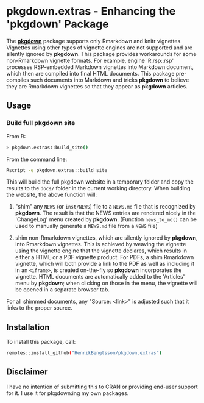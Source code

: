 # pkgdown.extras - Enhancing the 'pkgdown' Package

The **[pkgdown]** package supports only Rmarkdown and knitr vignettes.  Vignettes using other types of vignette engines are not supported and are silently ignored by **pkgdown**. This package provides workarounds for some non-Rmarkdown vignette formats. For example, engine 'R.rsp::rsp' processes RSP-embedded Markdown vignettes into Markdown document, which then are compiled into final HTML documents. This package pre-compiles such documents into Markdown and tricks **pkgdown** to believe they are Rmarkdown vignettes so that they appear as **pkgdown** articles.


## Usage

### Build full pkgdown site

From R:

```sh
> pkgdown.extras::build_site()
```

From the command line:

```sh
Rscript -e pkgdown.extras::build_site
```


This will build the full pkgdown website in a temporary folder and copy the results to the `docs/` folder in the current working directory.  When building the website, the above function will:

1. "shim" any `NEWS` (or `inst/NEWS`) file to a `NEWS.md` file that is recognized by **pkgdown**.  The result is that the NEWS entries are rendered nicely in the 'ChangeLog' menu created by **pkgdown**.  (Function `news_to_md()` can be used to manually generate a `NEWS.md` file from a `NEWS` file)

2. shim non-Rmarkdown vignettes, which are silently ignored by **pkgdown**, into Rmarkdown vignettes.  This is achieved by weaving the vignette using the vignette engine that the vignette declares, which results in either a HTML or a PDF vignette product.  For PDFs, a shim Rmarkdown vignette, which will both provide a link to the PDF as well as including it in an `<iframe>`, is created on-the-fly so **pkgdown** incorporates the vignette.  HTML documents are automatically added to the 'Articles' menu by **pkgdown**; when clicking on those in the menu, the vignette will be opened in a separate browser tab.

For all shimmed documents, any "Source: &lt;link&gt;" is adjusted such that it links to the proper source.


## Installation

To install this package, call:

```sh
remotes::install_github("HenrikBengtsson/pkgdown.extras")
```


## Disclaimer

I have no intention of submitting this to CRAN or providing end-user support
for it.  I use it for pkgdown:ing my own packages.


[pkgdown]: https://cran.r-project.org/packagee=pkgdown

